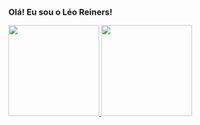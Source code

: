 ### Olá! Eu sou o Léo Reiners!

<!--
**leoreiners/leoreiners** is a ✨ _special_ ✨ repository because its `README.md` (this file) appears on your GitHub profile.

Here are some ideas to get you started:

- 🔭 
- 🌱 I’m currently learning ...
- 👯 I’m looking to collaborate on ...
- 🤔 I’m looking for help with ...
- 💬 Ask me about ...
- 📫 How to reach me: ...
- 😄 Pronouns: ...
- ⚡ Fun fact: ...
-->

<div>
  <a href="https://github.com/leoreiners">
  <img height="180em" src="https://github-readme-stats.vercel.app/api?username=leoreiners&show_icons=true&theme=dracula&include_all_commits=true&count_private=true"/>
  <img height="180em" src="https://github-readme-stats.vercel.app/api/top-langs/?username=leoreiners&layout=compact&langs_count=7&theme=dracula"/>
</div>
